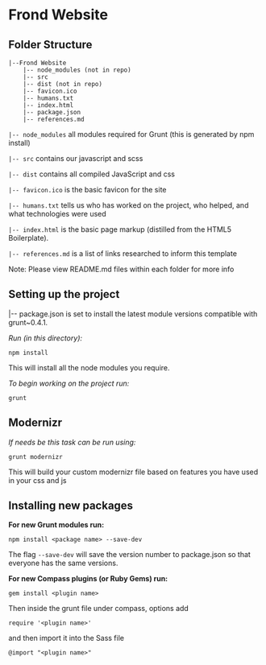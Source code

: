 # Frond Website #

## Folder Structure

    |--Frond Website
        |-- node_modules (not in repo)
        |-- src
        |-- dist (not in repo)
        |-- favicon.ico
        |-- humans.txt
        |-- index.html
        |-- package.json
        |-- references.md


`|-- node_modules` all modules required for Grunt (this is generated by npm install)

`|-- src` contains our javascript and scss

`|-- dist` contains all compiled JavaScript and css

`|-- favicon.ico` is the basic favicon for the site

`|-- humans.txt` tells us who has worked on the project, who helped, and what technologies were used

`|-- index.html` is the basic page markup (distilled from the HTML5 Boilerplate).

`|-- references.md` is a list of links researched to inform this template


Note: Please view README.md files within each folder for more info


## Setting up the project

|-- package.json is set to install the latest module versions compatible with grunt~0.4.1.

*Run (in this directory):*

    npm install

This will install all the node modules you require.


*To begin working on the project run:*

    grunt

## Modernizr

*If needs be this task can be run using:*

    grunt modernizr

This will build your custom modernizr file based on features you have used in your css and js

## Installing new packages

**For new Grunt modules run:**

	npm install <package name> --save-dev

The flag `--save-dev` will save the version number to package.json so that everyone has the same versions.

**For new Compass plugins (or Ruby Gems) run:**

    gem install <plugin name>

Then inside the grunt file under compass, options add

    require '<plugin name>'

and then import it into the Sass file

    @import "<plugin name>"
